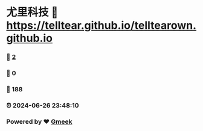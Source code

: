 # 尤里科技 :link: https://telltear.github.io/telltearown.github.io 
### :page_facing_up: [2](https://telltear.github.io/telltearown.github.io/tag.html) 
### :speech_balloon: 0 
### :hibiscus: 188 
### :alarm_clock: 2024-06-26 23:48:10 
### Powered by :heart: [Gmeek](https://github.com/Meekdai/Gmeek)

